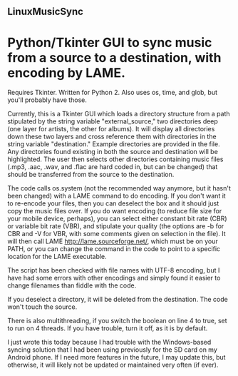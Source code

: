 ## LinuxMusicSync
# Python/Tkinter GUI to sync music from a source to a destination, with encoding by LAME.

Requires Tkinter. Written for Python 2. Also uses os, time, and glob, but you'll probably have those.

Currently, this is a Tkinter GUI which loads a directory structure from a path stipulated by the string variable "external_source," two directories deep (one layer for artists, the other for albums). It will display all directories down these two layers and cross reference them with directories in the string variable "destination." Example directories are provided in the file. Any directories found existing in both the source and destination will be highlighted. The user then selects other directories containing music files (.mp3, .aac, .wav, and .flac are hard coded in, but can be changed) that should be transferred from the source to the destination. 

The code calls os.system (not the recommended way anymore, but it hasn't been changed) with a LAME command to do encoding. If you don't want it to re-encode your files, then you can deselect the box and it should just copy the music files over. If you do want encoding (to reduce file size for your mobile device, perhaps), you can select either constant bit rate (CBR) or variable bit rate (VBR), and stipulate your quality (the options are -b<quality> for CBR and -V<quality> for VBR, with some comments given on selection in the file). It will then call LAME <http://lame.sourceforge.net/>, which must be on your PATH, or you can change the command in the code to point to a specific location for the LAME executable. 

The script has been checked with file names with UTF-8 encoding, but I have had some errors with other encodings and simply found it easier to change filenames than fiddle with the code. 

If you deselect a directory, it will be deleted from the destination. The code won't touch the source.

There is also multithreading, if you switch the boolean on line 4 to true, set to run on 4 threads. If you have trouble, turn it off, as it is by default. 

I just wrote this today because I had trouble with the Windows-based syncing solution that I had been using previously for the SD card on my Android phone. If I need more features in the future, I may update this, but otherwise, it will likely not be updated or maintained very often (if ever).
